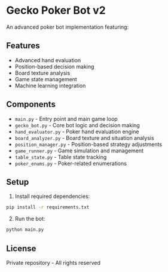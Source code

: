 # Gecko Poker Bot v2

An advanced poker bot implementation featuring:

## Features
- Advanced hand evaluation
- Position-based decision making
- Board texture analysis
- Game state management
- Machine learning integration

## Components
- `main.py` - Entry point and main game loop
- `gecko_bot.py` - Core bot logic and decision making
- `hand_evaluator.py` - Poker hand evaluation engine
- `board_analyzer.py` - Board texture and situation analysis
- `position_manager.py` - Position-based strategy adjustments
- `game_runner.py` - Game simulation and management
- `table_state.py` - Table state tracking
- `poker_enums.py` - Poker-related enumerations

## Setup
1. Install required dependencies:
```bash
pip install -r requirements.txt
```

2. Run the bot:
```bash
python main.py
```

## License
Private repository - All rights reserved 